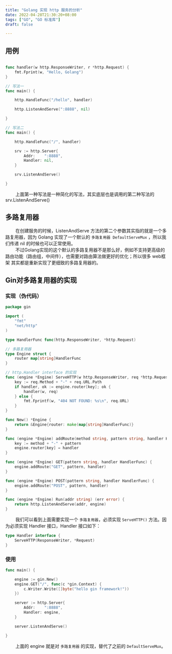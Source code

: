 ```yaml
---
title: "Golang 实现 http 服务的分析"
date: 2022-04-28T21:30:20+08:00
tags: ["GO", "GO 标准库"]
draft: false

---
```


## 用例

```go

func handler(w http.ResponseWriter, r *http.Request) {
    fmt.Fprint(w, "Hello, Golang")
}

// 写法一
func main() {

    http.HandleFunc("/hello", handler)

    http.ListenAndServe(":8888", nil)

}

// 写法二
func main() {

    http.HandleFunc("/", handler)

    srv := http.Server{
        Addr:    ":8888",
        Handler: nil,
    }

    srv.ListenAndServe()

}
```
&nbsp;&nbsp;&nbsp;&nbsp;&nbsp;&nbsp;&nbsp;&nbsp;上面第一种写法是一种简化的写法，其实底层也是调用的第二种写法的 srv.ListenAndServe()

## 多路复用器

&nbsp;&nbsp;&nbsp;&nbsp;&nbsp;&nbsp;&nbsp;&nbsp;在创建服务的时候，ListenAndServe 方法的第二个参数其实指的就是一个多路复用器，因为 Golang 实现了一个默认的 ` 多路复用器 DefaultServeMux ` ，所以我们传递 nil 的时候也可以正常使用。<br />
&nbsp;&nbsp;&nbsp;&nbsp;&nbsp;&nbsp;&nbsp;&nbsp;不过Golang实现的这个默认的多路复用器不是那么好，例如不支持更高级的路由功能（路由组，中间件），也需要对路由算法做更好的优化；所以很多 web框架 其实都是重新实现了更细致的多路复用器的。

## Gin对多路复用器的实现

### 实现（伪代码）

```go
package gin

import (
	"fmt"
	"net/http"
)

type HandlerFunc func(http.ResponseWriter, *http.Request)

// 多路复用器
type Engine struct {
	router map[string]HandlerFunc
}

// http.Handler interface 的实现
func (engine *Engine) ServeHTTP(w http.ResponseWriter, req *http.Request) {
	key := req.Method + "-" + req.URL.Path
	if handler, ok := engine.router[key]; ok {
		handler(w, req)
	} else {
		fmt.Fprintf(w, "404 NOT FOUND: %s\n", req.URL)
	}
}

func New() *Engine {
	return &Engine{router: make(map[string]HandlerFunc)}
}

func (engine *Engine) addRoute(method string, pattern string, handler HandlerFunc) {
	key := method + "-" + pattern
	engine.router[key] = handler
}

func (engine *Engine) GET(pattern string, handler HandlerFunc) {
	engine.addRoute("GET", pattern, handler)
}

func (engine *Engine) POST(pattern string, handler HandlerFunc) {
	engine.addRoute("POST", pattern, handler)
}

func (engine *Engine) Run(addr string) (err error) {
	return http.ListenAndServe(addr, engine)
}
```
&nbsp;&nbsp;&nbsp;&nbsp;&nbsp;&nbsp;&nbsp;&nbsp;我们可以看到上面需要实现一个 `多路复用器`，必须实现 `ServeHTTP()` 方法。因为必须实现 Handler 接口，Handler 接口如下：
```go
type Handler interface {
    ServeHTTP(ResponseWriter, *Request)
}
```

### 使用

```go
func main() {

    engine := gin.New()
    engine.GET("/", func(c *gin.Context) {
        c.Writer.Write([]byte("hello gin framework!"))
    })

    server := http.Server{
        Addr:    ":8888",
        Handler: engine,
    }

    server.ListenAndServe()

}
```
&nbsp;&nbsp;&nbsp;&nbsp;&nbsp;&nbsp;&nbsp;&nbsp;上面的 engine 就是对 `多路复用器` 的实现，替代了之前的 `DefaultServeMux`。